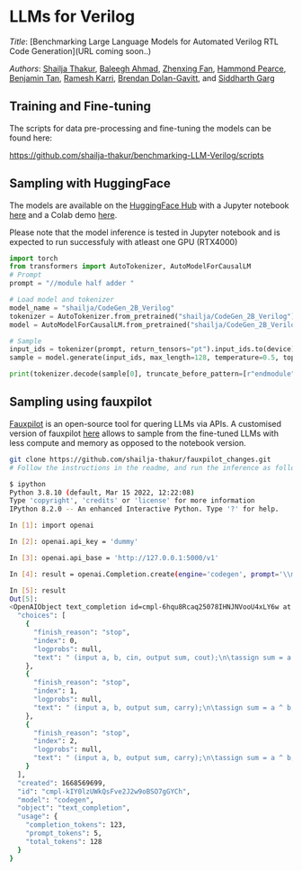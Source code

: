 # LLMs for Verilog 

*Title*: [Benchmarking Large Language Models for Automated Verilog RTL Code Generation](URL coming soon..)

*Authors*: [Shailja Thakur](https://shailja-thakur.github.io/), [Baleegh Ahmad](), [Zhenxing Fan](), [Hammond Pearce](), [Benjamin Tan](), [Ramesh Karri](), [Brendan Dolan-Gavitt](), and [Siddharth Garg]() 

<!---
<p align="center">
  <img src="assets/two.gif" width="60%">
</p>
-->

## Training and Fine-tuning

The scripts for data pre-processing and fine-tuning the models can be found here:

https://github.com/shailja-thakur/benchmarking-LLM-Verilog/scripts

## Sampling with HuggingFace

The models are available on the [HuggingFace Hub](https://huggingface.co/models?search=verilog) with a Jupyter notebook [here](https://github.com/shailja-thakur/benchmarking-LLM-Verilog/blob/main/VGen_Demo_notebook.ipynb) and a Colab demo [here](https://colab.research.google.com/drive/XYZ?usp=sharing).

Please note that the model inference is tested in Jupyter notebook and is expected to run successfuly with atleast one GPU (RTX4000)


```python
import torch
from transformers import AutoTokenizer, AutoModelForCausalLM
# Prompt
prompt = "//module half adder "

# Load model and tokenizer
model_name = "shailja/CodeGen_2B_Verilog"
tokenizer = AutoTokenizer.from_pretrained("shailja/CodeGen_2B_Verilog")
model = AutoModelForCausalLM.from_pretrained("shailja/CodeGen_2B_Verilog").to(device)

# Sample
input_ids = tokenizer(prompt, return_tensors="pt").input_ids.to(device)
sample = model.generate(input_ids, max_length=128, temperature=0.5, top_p=0.9)

print(tokenizer.decode(sample[0], truncate_before_pattern=[r"endmodule"]) + "endmodule")
```

## Sampling using fauxpilot

[Fauxpilot](https://github.com/moyix/fauxpilot) is an open-source tool for quering LLMs via APIs. A customised version of fauxpilot [here](https://github.com/shailja-thakur/fauxpilot_changes) allows to sample from the fine-tuned LLMs with less compute and memory as opposed to the notebook version.

```sh
git clone https://github.com/shailja-thakur/fauxpilot_changes.git
# Follow the instructions in the readme, and run the inference as follows:

$ ipython
Python 3.8.10 (default, Mar 15 2022, 12:22:08) 
Type 'copyright', 'credits' or 'license' for more information
IPython 8.2.0 -- An enhanced Interactive Python. Type '?' for help.

In [1]: import openai

In [2]: openai.api_key = 'dummy'

In [3]: openai.api_base = 'http://127.0.0.1:5000/v1'

In [4]: result = openai.Completion.create(engine='codegen', prompt='\\module half adder', max_tokens=100, temperature=0.1, n=3,top_p=1.0, stop=["endmodule"])

In [5]: result
Out[5]: 
<OpenAIObject text_completion id=cmpl-6hqu8Rcaq25078IHNJNVooU4xLY6w at 0x7f602c3d2f40> JSON: {
  "choices": [
    {
      "finish_reason": "stop",
      "index": 0,
      "logprobs": null,
      "text": " (input a, b, cin, output sum, cout);\n\tassign sum = a ^ b ^ cin;\n\tassign cout = (a & b) | (a & cin) | (b & cin);\n"
    },
    {
      "finish_reason": "stop",
      "index": 1,
      "logprobs": null,
      "text": " (input a, b, output sum, carry);\n\tassign sum = a ^ b;\n\tassign carry = a & b;\n"
    },
    {
      "finish_reason": "stop",
      "index": 2,
      "logprobs": null,
      "text": " (input a, b, output sum, carry);\n\tassign sum = a ^ b;\n\tassign carry = a & b;\n"
    }
  ],
  "created": 1668569699,
  "id": "cmpl-kIY0lzUWkQsFve2J2w9oBSO7gGYCh",
  "model": "codegen",
  "object": "text_completion",
  "usage": {
    "completion_tokens": 123,
    "prompt_tokens": 5,
    "total_tokens": 128
  }
}
```
